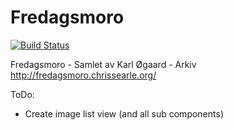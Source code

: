 # Fredagsmoro

[![Build Status](https://travis-ci.org/chrissearle/fredagsmoro_react.svg?branch=master)](https://travis-ci.org/chrissearle/fredagsmoro_react)

Fredagsmoro - Samlet av Karl Øgaard - Arkiv http://fredagsmoro.chrissearle.org/

ToDo:

* Create image list view (and all sub components)
